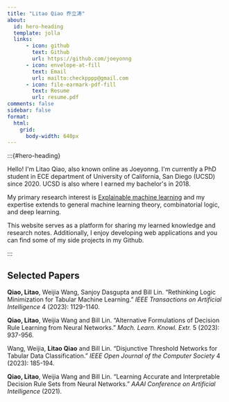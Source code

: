 ```yaml
---
title: "Litao Qiao 乔立涛"
about:
  id: hero-heading
  template: jolla
  links:
      - icon: github
        text: Github
        url: https://github.com/joeyonng
      - icon: envelope-at-fill
        text: Email
        url: mailto:checkpppp@gmail.com
      - icon: file-earmark-pdf-fill
        text: Resume
        url: resume.pdf
comments: false
sidebar: false
format:
  html:
    grid:
      body-width: 640px
---
```


:::{#hero-heading}

Hello! I'm Litao Qiao, also known online as Joeyonng. I'm currently a PhD student in ECE department of University of California, San Diego (UCSD) since 2020.
UCSD is also where I earned my bachelor's in 2018. 

My primary research interest is [Explainable machine learning](https://en.wikipedia.org/wiki/Explainable_artificial_intelligence) and my expertise extends to general machine learning theory, combinatorial logic, and deep learning. 

This website serves as a platform for sharing my learned knowledge and research notes. 
Additionally, I enjoy developing web applications and you can find some of my side projects in my Github.

:::

## Selected Papers


**Qiao, Litao**, Weijia Wang, Sanjoy Dasgupta and Bill Lin. “Rethinking Logic Minimization for Tabular Machine Learning.” *IEEE Transactions on Artificial Intelligence* 4 (2023): 1129-1140.

**Qiao, Litao**, Weijia Wang and Bill Lin. “Alternative Formulations of Decision Rule Learning from Neural Networks.” *Mach. Learn. Knowl. Extr.* 5 (2023): 937-956.

Wang, Weijia, **Litao Qiao** and Bill Lin. “Disjunctive Threshold Networks for Tabular Data Classification.” *IEEE Open Journal of the Computer Society* 4 (2023): 185-194.

**Qiao, Litao**, Weijia Wang and Bill Lin. “Learning Accurate and Interpretable Decision Rule Sets from Neural Networks.” *AAAI Conference on Artificial Intelligence* (2021).

